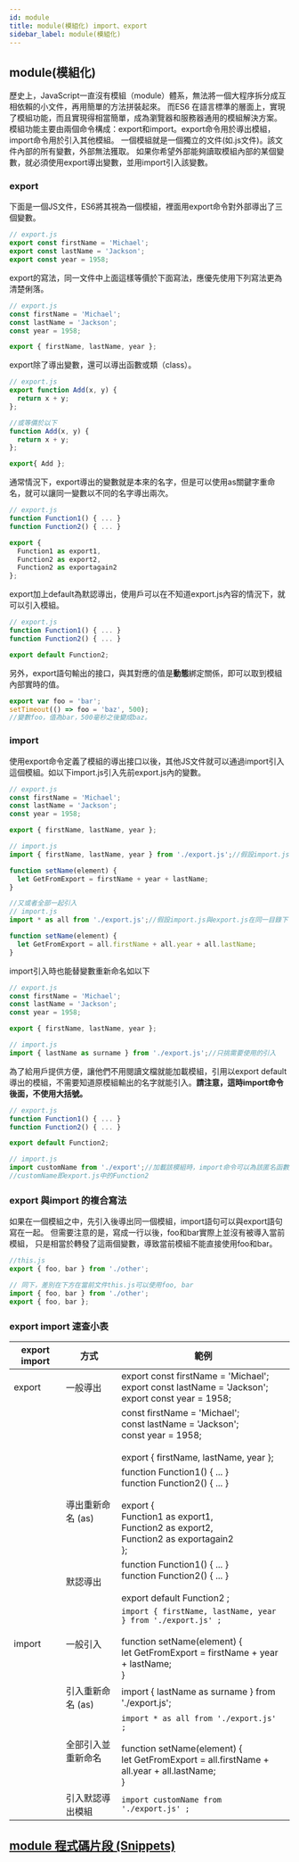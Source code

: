 ```yaml
---
id: module
title: module(模組化) import、export
sidebar_label: module(模組化) 
---
```


## module(模組化)

歷史上，JavaScript一直沒有模組（module）體系，無法將一個大程序拆分成互相依賴的小文件，再用簡單的方法拼裝起來。
而ES6 在語言標準的層面上，實現了模組功能，而且實現得相當簡單，成為瀏覽器和服務器通用的模組解決方案。
模組功能主要由兩個命令構成：export和import。export命令用於導出模組，import命令用於引入其他模組。
一個模組就是一個獨立的文件(如.js文件)。該文件內部的所有變數，外部無法獲取。
如果你希望外部能夠讀取模組內部的某個變數，就必須使用export導出變數，並用import引入該變數。

### export

下面是一個JS文件，ES6將其視為一個模組，裡面用export命令對外部導出了三個變數。

```js
// export.js
export const firstName = 'Michael';
export const lastName = 'Jackson';
export const year = 1958;
```

export的寫法，同一文件中上面這樣等價於下面寫法，應優先使用下列寫法更為清楚俐落。

```js
// export.js
const firstName = 'Michael';
const lastName = 'Jackson';
const year = 1958;

export { firstName, lastName, year };
```

export除了導出變數，還可以導出函數或類（class）。

```js
// export.js
export function Add(x, y) {
  return x + y;
};

//或等價於以下
function Add(x, y) {
  return x + y;
};

export{ Add };
```

通常情況下，export導出的變數就是本來的名字，但是可以使用as關鍵字重命名，就可以讓同一變數以不同的名字導出兩次。

```js
// export.js
function Function1() { ... }
function Function2() { ... }

export {
  Function1 as export1,
  Function2 as export2,
  Function2 as exportagain2
};
```

export加上default為默認導出，使用戶可以在不知道export.js內容的情況下，就可以引入模組。

```js
// export.js
function Function1() { ... }
function Function2() { ... }

export default Function2;
```

另外，export語句輸出的接口，與其對應的值是**動態**綁定關係，即可以取到模組內部實時的值。

```js
export var foo = 'bar';
setTimeout(() => foo = 'baz', 500);
//變數foo，值為bar，500毫秒之後變成baz。
```

### import

使用export命令定義了模組的導出接口以後，其他JS文件就可以通過import引入這個模組。如以下import.js引入先前export.js內的變數。

```js
// export.js
const firstName = 'Michael';
const lastName = 'Jackson';
const year = 1958;

export { firstName, lastName, year };

// import.js
import { firstName, lastName, year } from './export.js';//假設import.js與export.js在同一目錄下

function setName(element) {
  let GetFromExport = firstName + year + lastName;
}

//又或者全部一起引入
// import.js
import * as all from './export.js';//假設import.js與export.js在同一目錄下

function setName(element) {
  let GetFromExport = all.firstName + all.year + all.lastName;
}

```

import引入時也能替變數重新命名如以下

```js
// export.js
const firstName = 'Michael';
const lastName = 'Jackson';
const year = 1958;

export { firstName, lastName, year };

// import.js
import { lastName as surname } from './export.js';//只挑需要使用的引入
```

為了給用戶提供方便，讓他們不用閱讀文檔就能加載模組，引用以export default導出的模組，不需要知道原模組輸出的名字就能引入。**請注意，這時import命令後面，不使用大括號。**

```js
// export.js
function Function1() { ... }
function Function2() { ... }

export default Function2;

// import.js
import customName from './export';//加載該模組時，import命令可以為該匿名函數指定任意名字，不需要知道原模組輸出的名字。
//customName即export.js中的Function2
```

### export 與import 的複合寫法

如果在一個模組之中，先引入後導出同一個模組，import語句可以與export語句寫在一起。
但需要注意的是，寫成一行以後，foo和bar實際上並沒有被導入當前模組，
只是相當於轉發了這兩個變數，導致當前模組不能直接使用foo和bar。

```js
//this.js
export { foo, bar } from './other';

// 同下，差別在下方在當前文件this.js可以使用foo, bar
import { foo, bar } from './other';
export { foo, bar };
```

### export import 速查小表

|export import        | 方式                                         | 範例                   |
|---------------------|----------------------------------------------|-----------------------|
|export               | 一般導出                                      | export const firstName = 'Michael';<br/>export const lastName = 'Jackson';<br/>export const year = 1958;  |
|                     |                                              | const firstName = 'Michael';<br/>const lastName = 'Jackson';<br/>const year = 1958;<br/><br/>export { firstName, lastName, year };                   |
|                     | 導出重新命名 (as)                             | function Function1() { ... }<br/>function Function2() { ... }<br/><br/>export {<br/>  Function1 as export1,<br/>  Function2 as export2,<br/>  Function2 as exportagain2<br/>}; |
|                     | 默認導出                                      | function Function1() { ... }<br/>function Function2() { ... }<br/><br/> export default Function2 ; |
|import               | 一般引入                                      | `import { firstName, lastName, year } from './export.js' ;`<br/><br/>function setName(element) {<br/>  let GetFromExport = firstName + year + lastName;<br/>} |
|                     | 引入重新命名 (as)                             | import { lastName as surname } from './export.js';                 |
|                     | 全部引入並重新命名                            | `import * as all from './export.js' ;`<br/><br/>function setName(element) {<br/>  let GetFromExport = all.firstName + all.year + all.lastName;<br/>} |
|                     | 引入默認導出模組                              | `import customName from './export.js' ;` |

## [module 程式碼片段 (Snippets)](./ModuleSnippets)